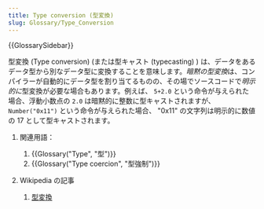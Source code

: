 ```yaml
---
title: Type conversion (型変換)
slug: Glossary/Type_Conversion
---
```


{{GlossarySidebar}}

型変換 (Type conversion) (または型キャスト (typecasting) ) は、データをあるデータ型から別なデータ型に変換することを意味します。*暗黙の型変換*は、コンパイラーが自動的にデータ型を割り当てるものの、その場でソースコードで*明示的に*型変換が必要な場合もあります。例えば、 `5+2.0` という命令が与えられた場合、浮動小数点の `2.0` は暗黙的に整数に型キャストされますが、 `Number("0x11")` という命令が与えられた場合、 "0x11" の文字列は明示的に数値の 17 として型キャストされます。

1. 関連用語：

   1. {{Glossary("Type", "型")}}
   2. {{Glossary("Type coercion", "型強制")}}

2. Wikipedia の記事

   1. [型変換](https://ja.wikipedia.org/wiki/型変換)
